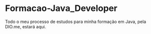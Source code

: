 # Formacao-Java_Developer
Todo o meu processo de estudos para minha formação em Java, pela DIO.me, estará aqui.
